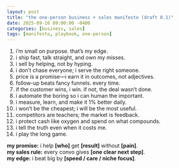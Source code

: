 ```yaml
---
layout: post
title: "the one-person business + sales manifesto (draft 0.1)"
date: 2025-09-16 09:00:00 -0400
categories: [business, sales]
tags: [manifesto, playbook, one-person]
---
```


1) i’m small on purpose. that’s my edge.  
2) i ship fast, talk straight, and own my misses.  
3) i sell by helping, not by hyping.  
4) i don’t chase everyone; i serve the right someone.  
5) price is a promise—i earn it in outcomes, not adjectives.  
6) follow-up beats fancy funnels. every time.  
7) if the customer wins, i win. if not, the deal wasn’t done.  
8) i automate the boring so i can human the important.  
9) i measure, learn, and make it 1% better daily.  
10) i won’t be the cheapest; i will be the most useful.  
11) competitors are teachers; the market is feedback.  
12) i protect cash like oxygen and spend on what compounds.  
13) i tell the truth even when it costs me.  
14) i play the long game.

**my promise:** i help **[who]** get **[result]** without **[pain]**.  
**my sales rule:** every convo gives **[one clear next step]**.  
**my edge:** i beat big by **[speed / care / niche focus]**.
